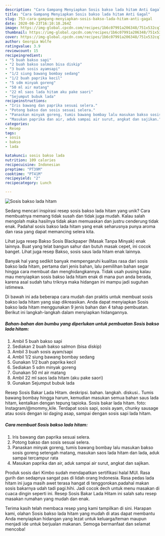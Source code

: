 ```yaml
---
description: "Cara Gampang Menyiapkan Sosis bakso lada hitam Anti Gagal"
title: "Cara Gampang Menyiapkan Sosis bakso lada hitam Anti Gagal"
slug: 753-cara-gampang-menyiapkan-sosis-bakso-lada-hitam-anti-gagal
date: 2020-08-23T16:10:10.264Z
image: https://img-global.cpcdn.com/recipes/1b6c07991a206348/751x532cq70/sosis-bakso-lada-hitam-foto-resep-utama.jpg
thumbnail: https://img-global.cpcdn.com/recipes/1b6c07991a206348/751x532cq70/sosis-bakso-lada-hitam-foto-resep-utama.jpg
cover: https://img-global.cpcdn.com/recipes/1b6c07991a206348/751x532cq70/sosis-bakso-lada-hitam-foto-resep-utama.jpg
author: Georgia Wolfe
ratingvalue: 3.9
reviewcount: 15
recipeingredient:
- "5 buah bakso sapi"
- "2 buah bakso salmon bisa diskip"
- "3 buah sosis ayamsapi"
- "1/2 siung bawang bombay sedang"
- "1/2 buah paprika kecil"
- "5 sdm minyak goreng"
- "50 ml air matang"
- "22 ml saos lada hitam aku pake saori"
- "Sejumput bubuk lada"
recipeinstructions:
- "Iris bawang dan paprika sesuai selera."
- "Potong bakso dan sosis sesuai selera."
- "Panaskan minyak goreng, tumis bawang bombay lalu masukan bakso sosis goreng setengah matang, masukan saos lada hitam dan lada, aduk sampai tercampur rata"
- "Masukan paprika dan air, aduk sampai air surut, angkat dan sajikan."
categories:
- Resep
tags:
- sosis
- bakso
- lada

katakunci: sosis bakso lada 
nutrition: 109 calories
recipecuisine: Indonesian
preptime: "PT39M"
cooktime: "PT41M"
recipeyield: "2"
recipecategory: Lunch

---
```



![Sosis bakso lada hitam](https://img-global.cpcdn.com/recipes/1b6c07991a206348/751x532cq70/sosis-bakso-lada-hitam-foto-resep-utama.jpg)

Sedang mencari inspirasi resep sosis bakso lada hitam yang unik? Cara membuatnya memang tidak susah dan tidak juga mudah. Kalau salah mengolah maka hasilnya tidak akan memuaskan dan justru cenderung tidak enak. Padahal sosis bakso lada hitam yang enak seharusnya punya aroma dan rasa yang dapat memancing selera kita.

Lihat juga resep Bakso Sosis Blackpaper (Masak Tanpa Minyak) enak lainnya. Buat yang telat bangun sahur dan butuh masak cepet, ini cocok banget. Lihat juga resep Bakso, sosis saus lada hitam enak lainnya.

Banyak hal yang sedikit banyak mempengaruhi kualitas rasa dari sosis bakso lada hitam, pertama dari jenis bahan, lalu pemilihan bahan segar hingga cara membuat dan menghidangkannya. Tidak usah pusing kalau mau menyiapkan sosis bakso lada hitam enak di mana pun anda berada, karena asal sudah tahu triknya maka hidangan ini mampu jadi suguhan istimewa.


Di bawah ini ada beberapa cara mudah dan praktis untuk membuat sosis bakso lada hitam yang siap dikreasikan. Anda dapat menyiapkan Sosis bakso lada hitam menggunakan 9 jenis bahan dan 4 tahap pembuatan. Berikut ini langkah-langkah dalam menyiapkan hidangannya.

<!--inarticleads1-->

##### Bahan-bahan dan bumbu yang diperlukan untuk pembuatan Sosis bakso lada hitam:

1. Ambil 5 buah bakso sapi
1. Sediakan 2 buah bakso salmon (bisa diskip)
1. Ambil 3 buah sosis ayam/sapi
1. Ambil 1/2 siung bawang bombay sedang
1. Gunakan 1/2 buah paprika kecil
1. Sediakan 5 sdm minyak goreng
1. Gunakan 50 ml air matang
1. Ambil 22 ml saos lada hitam (aku pake saori)
1. Gunakan Sejumput bubuk lada


Resep Sosis Bakar Lada Hitam. deskripsi. bahan. langkah. diskusi.. Tumis bawang bombay hingga harum, kemudian masukan semua bahan saus lada hitam, kentalkan dengan tepung tapioka. Sosis bakar lada hitam. foto: Instagram/@mommy_kile. Terdapat sosis sapi, sosis ayam, chunky sausage atau sosis dengan isi daging asap, sampai dengan sosis sapi lada hitam. 

<!--inarticleads2-->

##### Cara membuat Sosis bakso lada hitam:

1. Iris bawang dan paprika sesuai selera.
1. Potong bakso dan sosis sesuai selera.
1. Panaskan minyak goreng, tumis bawang bombay lalu masukan bakso sosis goreng setengah matang, masukan saos lada hitam dan lada, aduk sampai tercampur rata
1. Masukan paprika dan air, aduk sampai air surut, angkat dan sajikan.


Produk sosis dari Kimbo sudah mendapatkan sertifikasi halal MUI. Rasa gurih dan sedapnya sangat pas di lidah orang Indonesia. Rasa pedas lada hitam ini juga masih awet terasa hangat di tenggorokan.padahal makan sosis bakarnya udah tadi pagi.hihi. Jadi cocok dech untuk menu masakan di cuaca dingin seperti ini. Resep Sosis Bakar Lada Hitam ini salah satu resep masakan rumahan yang mudah dan enak. 

Terima kasih telah membaca resep yang kami tampilkan di sini. Harapan kami, olahan Sosis bakso lada hitam yang mudah di atas dapat membantu Anda menyiapkan hidangan yang lezat untuk keluarga/teman maupun menjadi ide untuk berjualan makanan. Semoga bermanfaat dan selamat mencoba!
